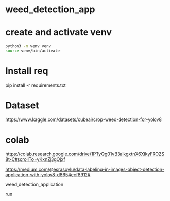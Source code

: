 # weed_detection_app

# create and activate venv
```bash
python3 -m venv venv
source venv/bin/activate
```
# Install req
pip install -r requirements.txt


# Dataset
https://www.kaggle.com/datasets/cubeai/crop-weed-detection-for-yolov8

# colab 
https://colab.research.google.com/drive/1PTyQg01vB3alkgxtnX6XikyFRO2S8t-C#scrollTo=yKxnZj3gOjxf

https://medium.com/@esrasoylu/data-labeling-in-images-object-detection-application-with-yolov8-d8654ecf8912# 

weed_detection_application

run 

